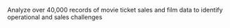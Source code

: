 Analyze over 40,000 records of movie ticket sales and film data to identify operational and sales challenges
